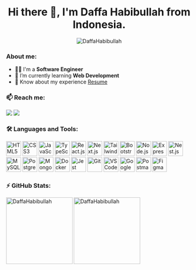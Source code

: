 <h1 align="center">Hi there 👋, I'm Daffa Habibullah from Indonesia.</h1>

<p align="center"> <img src="https://komarev.com/ghpvc/?username=DaffaHabibullah&label=Profile%20views&color=0e75b6&style=flat" alt="DaffaHabibullah" /> </p>

<h3>About me: </h3>

- 👨‍💻 I'm a **Software Engineer**
- 🌱 I’m currently learning **Web Development**
- 📄 Know about my experience <a href="https://drive.google.com/file/d/1cvDZi6HJ0Fo8gjARJl9kpvCXv_xCAxQZ/view" target="_blank">Resume</a>
<!-- - ⚡ Fun fact **I'm Sanguine** and **Choleric** -->

<h3 align="left">📫 Reach me: </h3>
<p align="left">
  <a href="https://www.linkedin.com/in/daffahabibullah" target="_blank"><img src="https://img.shields.io/badge/LinkedIn-0077B5?style=for-the-badge&logo=linkedin&logoColor=white" target="_blank"></a>
  <a href = "mailto:daffahabibullah.me@gmail.com"><img src="https://img.shields.io/badge/-Gmail-%23333?style=for-the-badge&logo=gmail&logoColor=white" target="_blank"></a>
</p>

<h3 align="left">🛠️ Languages and Tools: </h3>
<p align="left">  
  <a href="https://www.w3schools.com/html/" target="_blank"><img src="https://cdn.jsdelivr.net/gh/devicons/devicon@latest/icons/html5/html5-original.svg" alt="HTML5" width="40" height="40" /></a>
  <a href="https://www.w3schools.com/css/" target="_blank"><img src="https://cdn.jsdelivr.net/gh/devicons/devicon@latest/icons/css3/css3-original.svg" alt="CSS3" width="40" height="40" /></a>
  <a href="https://www.w3schools.com/js/" target="_blank"><img src="https://cdn.jsdelivr.net/gh/devicons/devicon@latest/icons/javascript/javascript-original.svg" alt="JavaScript" width="40" height="40" /></a>
  <a href="https://www.typescriptlang.org/" target="_blank"><img src="https://cdn.jsdelivr.net/gh/devicons/devicon@latest/icons/typescript/typescript-original.svg" alt="TypeScript" width="40" height="40" /></a>
  <a href="https://react.dev/" target="_blank"><img src="https://cdn.jsdelivr.net/gh/devicons/devicon@latest/icons/react/react-original.svg" alt="React.js" width="40" height="40" /></a>
  <a href="https://nextjs.org/" target="_blank"><img src="https://cdn.jsdelivr.net/gh/devicons/devicon@latest/icons/nextjs/nextjs-original.svg" alt="Next.js" width="40" height="40" /></a>
  <a href="https://tailwindcss.com/" target="_blank"><img src="https://cdn.jsdelivr.net/gh/devicons/devicon@latest/icons/tailwindcss/tailwindcss-original-wordmark.svg" alt="Tailwind CSS" width="40" height="40" /></a>
  <a href="https://getbootstrap.com/" target="_blank"><img src="https://cdn.jsdelivr.net/gh/devicons/devicon@latest/icons/bootstrap/bootstrap-original.svg" alt="Bootstrap" width="40" height="40" /></a>
  <a href="https://nodejs.org/" target="_blank"><img src="https://cdn.jsdelivr.net/gh/devicons/devicon@latest/icons/nodejs/nodejs-original.svg" alt="Node.js" width="40" height="40" /></a>
  <a href="https://expressjs.com/" target="_blank"><img src="https://cdn.jsdelivr.net/gh/devicons/devicon@latest/icons/express/express-original.svg" alt="Express.js" width="40" height="40" /></a>
  <a href="https://nestjs.com/" target="_blank"><img src="https://cdn.jsdelivr.net/gh/devicons/devicon@latest/icons/nestjs/nestjs-original.svg" alt="Nest.js" width="40" height="40" /></a>
  <a href="https://www.mysql.com/" target="_blank"><img src="https://cdn.jsdelivr.net/gh/devicons/devicon@latest/icons/mysql/mysql-original.svg" alt="MySQL" width="40" height="40" /></a>
  <a href="https://www.postgresql.org/" target="_blank"><img src="https://cdn.jsdelivr.net/gh/devicons/devicon@latest/icons/postgresql/postgresql-original.svg" alt="PostgreSQL" width="40" height="40" /></a>
  <a href="https://www.mongodb.com/" target="_blank"><img src="https://cdn.jsdelivr.net/gh/devicons/devicon@latest/icons/mongodb/mongodb-original.svg" alt="MongoDB" width="40" height="40" /></a>
  <a href="https://www.docker.com/" target="_blank"><img src="https://cdn.jsdelivr.net/gh/devicons/devicon@latest/icons/docker/docker-original.svg" alt="Docker" width="40" height="40" /></a>
  <a href="https://jestjs.io/" target="_blank"><img src="https://cdn.jsdelivr.net/gh/devicons/devicon@latest/icons/jest/jest-plain.svg" alt="Jest" width="40" height="40" /></a>
  <a href="https://git-scm.com/" target="_blank"><img src="https://cdn.jsdelivr.net/gh/devicons/devicon@latest/icons/git/git-original.svg" alt="Git" width="40" height="40" /></a>
  <a href="https://code.visualstudio.com/" target="_blank"><img src="https://cdn.jsdelivr.net/gh/devicons/devicon@latest/icons/vscode/vscode-original.svg" alt="VSCode" width="40" height="40" /></a>
  <a href="https://cloud.google.com/" target="_blank"><img src="https://cdn.jsdelivr.net/gh/devicons/devicon@latest/icons/googlecloud/googlecloud-original.svg" alt="Google Cloud" width="40" height="40" /></a>
  <a href="https://www.postman.com/" target="_blank"><img src="https://cdn.jsdelivr.net/gh/devicons/devicon@latest/icons/postman/postman-original.svg" alt="Postman" width="40" height="40" /></a>
  <a href="https://www.figma.com/" target="_blank"><img src="https://cdn.jsdelivr.net/gh/devicons/devicon@latest/icons/figma/figma-original.svg" alt="Figma" width="40" height="40" /></a>
</p>

<h3 align="left">⚡ GitHub Stats: </h3>
<img align="left" height="180em" src="https://github-readme-stats.vercel.app/api?username=DaffaHabibullah&show_icons=true&theme=algolia&locale=en" alt="DaffaHabibullah" />
<img align="center" height="180em" src="https://github-readme-stats.vercel.app/api/top-langs/?username=DaffaHabibullah&layout=compact&show_icons=true&theme=algolia&locale=en" alt=DaffaHabibullah />
